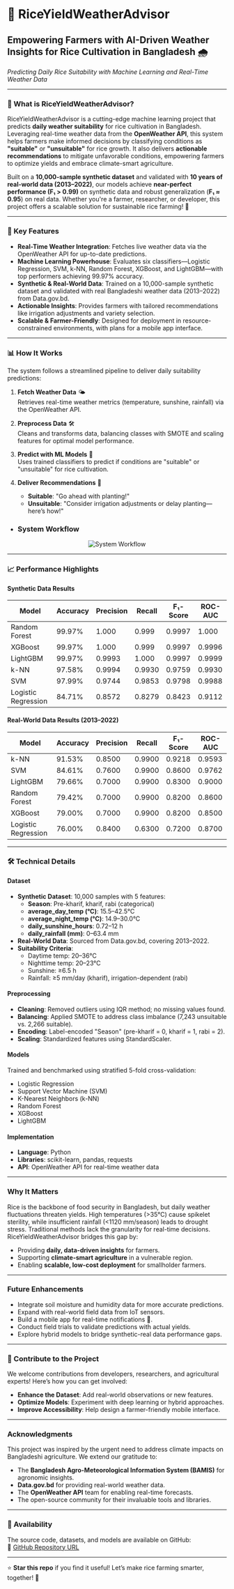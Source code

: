 # 🌾 RiceYieldWeatherAdvisor

## Empowering Farmers with AI-Driven Weather Insights for Rice Cultivation in Bangladesh 🌧️

*Predicting Daily Rice Suitability with Machine Learning and Real-Time Weather Data*

---

### 🚀 What is RiceYieldWeatherAdvisor?

RiceYieldWeatherAdvisor is a cutting-edge machine learning project that predicts **daily weather suitability** for rice cultivation in Bangladesh. Leveraging real-time weather data from the **OpenWeather API**, this system helps farmers make informed decisions by classifying conditions as **"suitable"** or **"unsuitable"** for rice growth. It also delivers **actionable recommendations** to mitigate unfavorable conditions, empowering farmers to optimize yields and embrace climate-smart agriculture.

Built on a **10,000-sample synthetic dataset** and validated with **10 years of real-world data (2013–2022)**, our models achieve **near-perfect performance (F₁ > 0.99)** on synthetic data and robust generalization (**F₁ ≈ 0.95**) on real data. Whether you're a farmer, researcher, or developer, this project offers a scalable solution for sustainable rice farming! 🌱

---

### 🌟 Key Features

- **Real-Time Weather Integration**: Fetches live weather data via the OpenWeather API for up-to-date predictions.
- **Machine Learning Powerhouse**: Evaluates six classifiers—Logistic Regression, SVM, k-NN, Random Forest, XGBoost, and LightGBM—with top performers achieving 99.97% accuracy.
- **Synthetic & Real-World Data**: Trained on a 10,000-sample synthetic dataset and validated with real Bangladeshi weather data (2013–2022) from Data.gov.bd.
- **Actionable Insights**: Provides farmers with tailored recommendations like irrigation adjustments and variety selection.
- **Scalable & Farmer-Friendly**: Designed for deployment in resource-constrained environments, with plans for a mobile app interface.

---

### 📊 How It Works

The system follows a streamlined pipeline to deliver daily suitability predictions:

1. **Fetch Weather Data** 🌤️  
   Retrieves real-time weather metrics (temperature, sunshine, rainfall) via the OpenWeather API.

2. **Preprocess Data** 🛠️  
   Cleans and transforms data, balancing classes with SMOTE and scaling features for optimal model performance.

3. **Predict with ML Models** 🤖  
   Uses trained classifiers to predict if conditions are "suitable" or "unsuitable" for rice cultivation.

4. **Deliver Recommendations** 📢  
   - **Suitable**: "Go ahead with planting!"  
   - **Unsuitable**: "Consider irrigation adjustments or delay planting—here’s how!"

- ### System Workflow

<p align="center">
  <img src="https://i.ibb.co/sfSybkN/Screenshot-2025-05-13-004018.png" alt="System Workflow">
</p>



---

### 📈 Performance Highlights

#### Synthetic Data Results
| Model            | Accuracy | Precision | Recall | F₁-Score | ROC-AUC |
|------------------|----------|-----------|--------|----------|---------|
| Random Forest    | 99.97%   | 1.000     | 0.999  | 0.9997   | 1.000   |
| XGBoost          | 99.97%   | 1.000     | 0.999  | 0.9997   | 0.9996  |
| LightGBM         | 99.97%   | 0.9993    | 1.000  | 0.9997   | 0.9999  |
| k-NN             | 97.58%   | 0.9994    | 0.9930 | 0.9759   | 0.9930  |
| SVM              | 97.99%   | 0.9744    | 0.9853 | 0.9798   | 0.9988  |
| Logistic Regression | 84.71% | 0.8572    | 0.8279 | 0.8423   | 0.9112  |

#### Real-World Data Results (2013–2022)
| Model            | Accuracy | Precision | Recall | F₁-Score | ROC-AUC |
|------------------|----------|-----------|--------|----------|---------|
| k-NN             | 91.53%   | 0.8500    | 0.9900 | 0.9218   | 0.9593  |
| SVM              | 84.61%   | 0.7600    | 0.9900 | 0.8600   | 0.9762  |
| LightGBM         | 79.66%   | 0.7000    | 0.9900 | 0.8300   | 0.9000  |
| Random Forest    | 79.42%   | 0.7000    | 0.9900 | 0.8200   | 0.8600  |
| XGBoost          | 79.00%   | 0.7000    | 0.9900 | 0.8200   | 0.8500  |
| Logistic Regression | 76.00% | 0.8400    | 0.6300 | 0.7200   | 0.8700  |

---

### 🛠️ Technical Details

#### Dataset
- **Synthetic Dataset**: 10,000 samples with 5 features:
  - **Season**: Pre-kharif, kharif, rabi (categorical)
  - **average_day_temp (°C)**: 15.5–42.5°C
  - **average_night_temp (°C)**: 14.9–30.0°C
  - **daily_sunshine_hours**: 0.72–12 h
  - **daily_rainfall (mm)**: 0–63.4 mm
- **Real-World Data**: Sourced from Data.gov.bd, covering 2013–2022.
- **Suitability Criteria**:
  - Daytime temp: 20–36°C
  - Nighttime temp: 20–23°C
  - Sunshine: ≥6.5 h
  - Rainfall: ≥5 mm/day (kharif), irrigation-dependent (rabi)

#### Preprocessing
- **Cleaning**: Removed outliers using IQR method; no missing values found.
- **Balancing**: Applied SMOTE to address class imbalance (7,243 unsuitable vs. 2,266 suitable).
- **Encoding**: Label-encoded "Season" (pre-kharif = 0, kharif = 1, rabi = 2).
- **Scaling**: Standardized features using StandardScaler.

#### Models
Trained and benchmarked using stratified 5-fold cross-validation:
- Logistic Regression
- Support Vector Machine (SVM)
- K-Nearest Neighbors (k-NN)
- Random Forest
- XGBoost
- LightGBM

#### Implementation
- **Language**: Python
- **Libraries**: scikit-learn, pandas, requests
- **API**: OpenWeather API for real-time weather data

---

###  Why It Matters

Rice is the backbone of food security in Bangladesh, but daily weather fluctuations threaten yields. High temperatures (>35°C) cause spikelet sterility, while insufficient rainfall (<1120 mm/season) leads to drought stress. Traditional methods lack the granularity for real-time decisions. RiceYieldWeatherAdvisor bridges this gap by:
- Providing **daily, data-driven insights** for farmers.
- Supporting **climate-smart agriculture** in a vulnerable region.
- Enabling **scalable, low-cost deployment** for smallholder farmers.

---

### Future Enhancements

- Integrate soil moisture and humidity data for more accurate predictions.
- Expand with real-world field data from IoT sensors.
- Build a mobile app for real-time notifications 📱.
- Conduct field trials to validate predictions with actual yields.
- Explore hybrid models to bridge synthetic-real data performance gaps.

---

### 🤝 Contribute to the Project

We welcome contributions from developers, researchers, and agricultural experts! Here’s how you can get involved:
- **Enhance the Dataset**: Add real-world observations or new features.
- **Optimize Models**: Experiment with deep learning or hybrid approaches.
- **Improve Accessibility**: Help design a farmer-friendly mobile interface.
  
---

### Acknowledgments

This project was inspired by the urgent need to address climate impacts on Bangladeshi agriculture. We extend our gratitude to:
- The **Bangladesh Agro-Meteorological Information System (BAMIS)** for agronomic insights.
- **Data.gov.bd** for providing real-world weather data.
- The **OpenWeather API** team for enabling real-time forecasts.
- The open-source community for their invaluable tools and libraries.

---


### 📂 Availability

The source code, datasets, and models are available on GitHub:  
🔗 [GitHub Repository URL](https://github.com/mdjubaer12/ML-Based-Decision-Support-for-Rice-Cultivation-Suitability-in-Bangladesh/)

---

⭐ **Star this repo** if you find it useful! Let’s make rice farming smarter, together! 🌾
